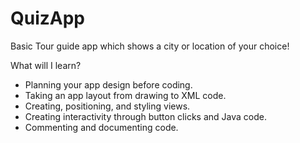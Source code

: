 # QuizApp
Basic Tour guide app which shows a city or location of your choice!

What will I learn?
*  Planning your app design before coding.
*  Taking an app layout from drawing to XML code.
*  Creating, positioning, and styling views.
*  Creating interactivity through button clicks and Java code.
*  Commenting and documenting code.
